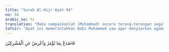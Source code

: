 ```yaml
---
title: "Surah Al-Hijr Ayat 94"
no: 94
arabic_no: ٩٤
translation: "Maka sampaikanlah (Muhammad) secara terang-terangan segala apa yang diperintahkan (kepadamu) dan berpalinglah dari orang yang musyrik."
tafsir: "Ayat ini memerintahkan Nabi Muhammad saw agar menyiarkan agama Islam dengan terang-terangan, tidak lagi dengan sembunyi-sembunyi, menantang orang-orang musyrik, tidak mempedulikan mereka dan apa yang mereka katakan, dan tidak takut kepada mereka yang menghalanginya dalam menyiarkan agama Allah, karena Allah melindunginya dari gangguan mereka.\n\nSebagian ahli tafsir menafsirkan \"Berpalinglah dari orang-orang musyrik\" maksudnya adalah janganlah mempedulikan segala macam tindak-tanduk orang-orang musyrik yang telah mendustakan, memperolok-olok, dan menentang kamu. Janganlah tindakan mereka itu menghalangimu menyiarkan agama Allah, karena Allah memelihara kamu dari gangguan mereka."
---
```

فَاصْدَعْ بِمَا تُؤْمَرُ وَاَعْرِضْ عَنِ الْمُشْرِكِيْنَ 